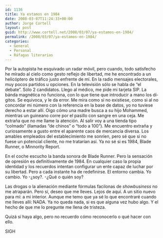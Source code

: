 ```yaml
---
id: 1136
title: Ya estamos en 1984
date: 2008-03-07T11:24:33+00:00
author: Jorge Cortell
layout: post
guid: http://www.cortell.net/2008/03/07/ya-estamos-en-1984/
permalink: /2008/03/07/ya-estamos-en-1984/
categories:
  - General
  - Personal
  - Ráfagas literarias
---
```

Por la autopista he esquivado un radar móvil, pero cuando, todo satisfecho he mirado al cielo como gesto reflejo de libertad, me he encontrado a un helicóptero de tráfico justo enfrente de mí­. En la radio mensajes electorales, muy pocos partidos u opciones. En la televisión sólo se habla de &#8220;el debate&#8221;. Sólo 2 candidatos. Llego al médico, me pide mi tarjeta SIP. La bánda magnética no funciona, con lo que tiene que introducir a mano los dí­gitos. Se equivoca, y le da error. Me mira como si no existiese, como si al no concordar mi número con la referencia en la base de datos, yo no tuviese derecho a estar allí­. Oigo cómo una madre busca a su hijo Mohammed, mientras un guineano corre por el pasillo con sangre en una ceja. Me extraña que no me llame la atención. Al salir voy a una tienda tipo &#8220;colmado&#8221; (llamadas &#8220;de chinos&#8221; o &#8220;todo a 100&#8221;). Me encuentro extraña y curiosamente a gusto entre el aparente caos de mercancí­a diversa. Los amables empleados del establecimiento me sonrí­en, pero sé que si no fuese un potencial cliente, no me tratarí­an así­. Ya no sé si es 1984, Blade Runner, o Minnority Report.

En el coche escucho la banda sonora de Blade Runner. Pero la sensación de opresión es definitivamente de 1984. En cualquier caso la propia identidad y los recuerdos intentan configurar un ente capaz de luchar por su libertad. Pero a cada instante ha de redefinirse. El entorno cambia. Yo cambio. Yo -¿soy?. -¿Qué o quién soy?

Las drogas o la alienación mediante fórmulas facilonas de _showbusiness_ no me atraparán. Pero sí­, deseo que me lleves. Lejos de aquí­. A un sitio nuevo para mí­: a mi interior. Aunque me temo que ya sé lo que encontraré cuando me lleves allí­: NADA. Ya no queda nada, si es que alguna vez hubo algo. Y el hecho de que me lo pregunte me llena de tristeza.

Quizá sí­ haya algo, pero no recuerdo cómo reconocerlo o qué hacer con ello.

SIGH